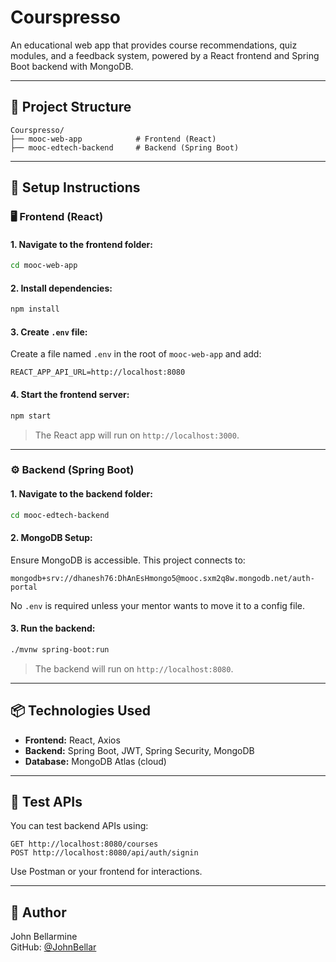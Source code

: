 
# Courspresso

An educational web app that provides course recommendations, quiz modules, and a feedback system, powered by a React frontend and Spring Boot backend with MongoDB.

---

## 🔧 Project Structure

```
Courspresso/
├── mooc-web-app            # Frontend (React)
├── mooc-edtech-backend     # Backend (Spring Boot)
```

---

## 🚀 Setup Instructions

### 🖥️ Frontend (React)

#### 1. Navigate to the frontend folder:
```bash
cd mooc-web-app
```

#### 2. Install dependencies:
```bash
npm install
```

#### 3. Create `.env` file:
Create a file named `.env` in the root of `mooc-web-app` and add:

```
REACT_APP_API_URL=http://localhost:8080
```

#### 4. Start the frontend server:
```bash
npm start
```

> The React app will run on `http://localhost:3000`.

---

### ⚙️ Backend (Spring Boot)

#### 1. Navigate to the backend folder:
```bash
cd mooc-edtech-backend
```

#### 2. MongoDB Setup:
Ensure MongoDB is accessible. This project connects to:

```
mongodb+srv://dhanesh76:DhAnEsHmongo5@mooc.sxm2q8w.mongodb.net/auth-portal
```

No `.env` is required unless your mentor wants to move it to a config file.

#### 3. Run the backend:
```bash
./mvnw spring-boot:run
```

> The backend will run on `http://localhost:8080`.

---

## 📦 Technologies Used

- **Frontend:** React, Axios
- **Backend:** Spring Boot, JWT, Spring Security, MongoDB
- **Database:** MongoDB Atlas (cloud)

---

## 🧪 Test APIs

You can test backend APIs using:

```
GET http://localhost:8080/courses
POST http://localhost:8080/api/auth/signin
```

Use Postman or your frontend for interactions.

---

## 🙋 Author

John Bellarmine  
GitHub: [@JohnBellar](https://github.com/JohnBellar)
